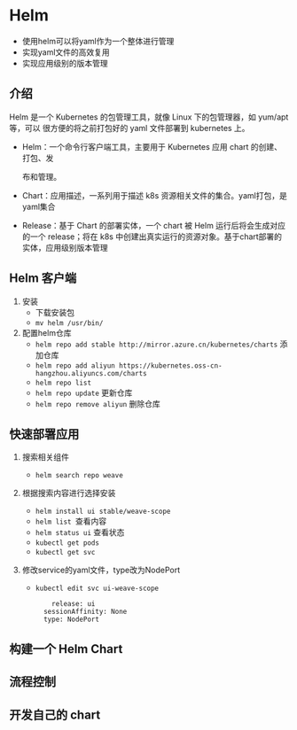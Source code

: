 # Helm

* 使用helm可以将yaml作为一个整体进行管理
* 实现yaml文件的高效复用
* 实现应用级别的版本管理

## 介绍

Helm 是一个 Kubernetes 的包管理工具，就像 Linux 下的包管理器，如 yum/apt 等，可以 很方便的将之前打包好的 yaml 文件部署到 kubernetes 上。

* Helm：一个命令行客户端工具，主要用于 Kubernetes 应用 chart 的创建、打包、发 

  布和管理。 

* Chart：应用描述，一系列用于描述 k8s 资源相关文件的集合。yaml打包，是yaml集合

* Release：基于 Chart 的部署实体，一个 chart 被 Helm 运行后将会生成对应的一个 release；将在 k8s 中创建出真实运行的资源对象。基于chart部署的实体，应用级别版本管理

## Helm 客户端

1. 安装
   * 下载安装包
   * `mv helm /usr/bin/`
2. 配置helm仓库
   * `helm repo add stable http://mirror.azure.cn/kubernetes/charts`  添加仓库
   * `helm repo add aliyun https://kubernetes.oss-cn-hangzhou.aliyuncs.com/charts`
   * `helm repo list`
   * `helm repo update` 更新仓库
   * `helm repo remove aliyun` 删除仓库

## 快速部署应用

1. 搜索相关组件

   * `helm search repo weave`

2. 根据搜索内容进行选择安装

   * `helm install ui stable/weave-scope`
   * `helm list `查看内容
   * `helm status ui` 查看状态
   * `kubectl get pods`
   * `kubectl get svc`

3. 修改service的yaml文件，type改为NodePort

   * `kubectl edit svc ui-weave-scope`

     ````
         release: ui
       sessionAffinity: None
       type: NodePort
     ````

## 构建一个 Helm Chart

## 流程控制

## 开发自己的 chart



